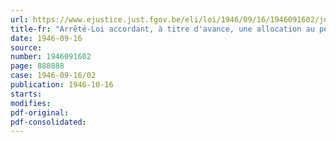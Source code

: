 ```yaml
---
url: https://www.ejustice.just.fgov.be/eli/loi/1946/09/16/1946091602/justel
title-fr: "Arrêté-Loi accordant, à titre d'avance, une allocation au personnel de maîtrise et au personnel ouvrier de l'Etat"
date: 1946-09-16
source:
number: 1946091602
page: 888888
case: 1946-09-16/02
publication: 1946-10-16
starts:
modifies:
pdf-original:
pdf-consolidated:
---
```


